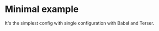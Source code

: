 Minimal example
===============

It's the simplest config with single configuration with Babel and Terser.